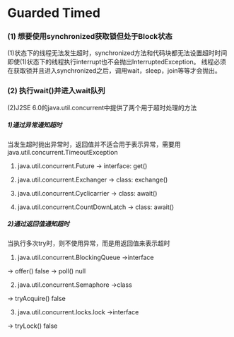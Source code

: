 # Guarded Timed
### (1) 想要使用synchronized获取锁但处于Block状态
(1)状态下的线程无法发生超时，synchronized方法和代码块都无法设置超时时间
即使(1)状态下的线程执行interrupt也不会抛出InterruptedException。
线程必须在获取锁并且进入synchronized之后，调用wait，sleep，join等等才会抛出。

### (2) 执行wait()并进入wait队列
(2)J2SE 6.0的java.util.concurrent中提供了两个用于超时处理的方法

##### 1)通过异常通知超时
当发生超时抛出异常时，返回值并不适合用于表示异常，需要用java.util.concurrent.TimeoutException

1. java.util.concurrent.Future            -> interface: get()

2. java.util.concurrent.Exchanger         -> class: exchange()

3. java.util.concurrent.Cyclicarrier      -> class: await()

4. java.util.concurrent.CountDownLatch    -> class: await()    

##### 2)通过返回值通知超时
当执行多次try时，则不使用异常，而是用返回值来表示超时

1. java.util.concurrent.BlockingQueue      ->interface 

-> offer()   false
-> poll()    null

2. java.util.concurrent.Semaphore          ->class

-> tryAcquire() false

3. java.util.concurrent.locks.lock         ->interface

-> tryLock()  false
